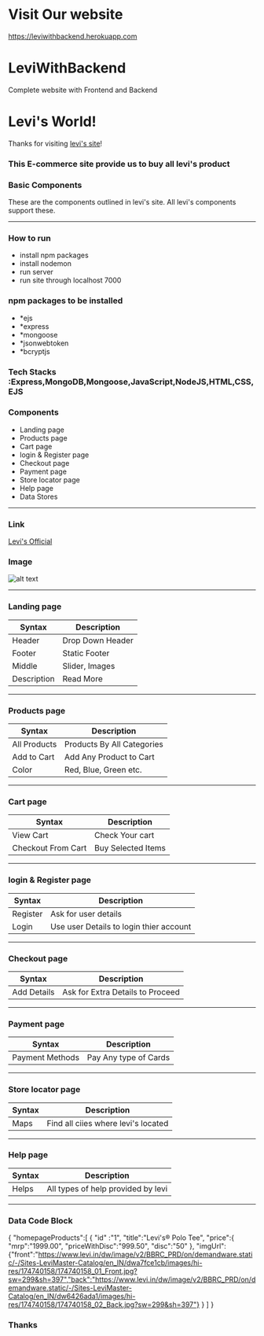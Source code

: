 # Visit Our website
https://leviwithbackend.herokuapp.com

# LeviWithBackend
Complete website with Frontend and Backend

# Levi's World!

Thanks for visiting [levi's site](https://www.levi.in)!

### This E-commerce site provide us to buy all levi's product 

### Basic Components

These are the components outlined in levi's site. All levi's components support these.

---
### How to run
- install npm packages
- install nodemon
- run server 
- run site through localhost 7000

### npm packages to be installed
- *ejs
- *express
- *mongoose
- *jsonwebtoken
- *bcryptjs


### Tech Stacks :Express,MongoDB,Mongoose,JavaScript,NodeJS,HTML,CSS,EJS


### Components
- Landing page
- Products page
- Cart page
- login & Register page
- Checkout page 
- Payment page
- Store locator page
- Help page
- Data Stores

---
### Link

[Levi's Official](https://www.levi.in)

### Image

![alt text](https://www.levi.in/on/demandware.static/-/Sites-LeviIN-Library/en_IN/dw96cbad45/images/homepage/logo.jpg)

---
### Landing page

| Syntax | Description |
| ----------- | ----------- |
| Header | Drop Down Header |
| Footer | Static Footer |
| Middle | Slider, Images |
| Description | Read More |

---
### Products page

| Syntax | Description |
| ------------- | -------------- |
| All Products | Products By All Categories |
| Add to Cart | Add Any Product to Cart |
| Color | Red, Blue, Green etc. |

---
### Cart page

| Syntax | Description |
| ------------- | -------------- |
| View Cart | Check Your cart |
| Checkout From Cart | Buy Selected Items |

---

### login & Register page
 
| Syntax | Description |
| ------------- | -------------- |
| Register | Ask for user details |
| Login | Use user Details to login thier account  |

---

### Checkout page

| Syntax | Description |
| ------------- | -------------- |
| Add Details | Ask for Extra Details to Proceed |

---

### Payment page
 
| Syntax | Description |
| ------------- | -------------- |
| Payment Methods | Pay Any type of Cards |

---

### Store locator page
| Syntax | Description |
| ------------- | -------------- |
| Maps | Find all ciies where levi's located |
 
---

### Help page
| Syntax | Description |
| ------------- | -------------- |
| Helps | All types of help provided by levi |

---

### Data Code Block


{
    "homepageProducts":[
        {
            "id" :"1",
            "title":"Levi's® Polo Tee",
            "price":{
                "mrp":"1999.00",
                "priceWithDisc":"999.50",
                "disc":"50"
            },
            "imgUrl":{"front":"https://www.levi.in/dw/image/v2/BBRC_PRD/on/demandware.static/-/Sites-LeviMaster-Catalog/en_IN/dwa7fce1cb/images/hi-res/174740158/174740158_01_Front.jpg?sw=299&sh=397","back":"https://www.levi.in/dw/image/v2/BBRC_PRD/on/demandware.static/-/Sites-LeviMaster-Catalog/en_IN/dw6426ada1/images/hi-res/174740158/174740158_02_Back.jpg?sw=299&sh=397"}
         }
      ]
}
       



### Thanks